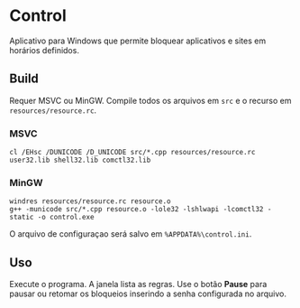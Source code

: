 # Control

Aplicativo para Windows que permite bloquear aplicativos e sites em horários definidos.

## Build

Requer MSVC ou MinGW. Compile todos os arquivos em `src` e o recurso em `resources/resource.rc`.

### MSVC
```
cl /EHsc /DUNICODE /D_UNICODE src/*.cpp resources/resource.rc user32.lib shell32.lib comctl32.lib
```

### MinGW
```
windres resources/resource.rc resource.o
g++ -municode src/*.cpp resource.o -lole32 -lshlwapi -lcomctl32 -static -o control.exe
```

O arquivo de configuraçao será salvo em `%APPDATA%\control.ini`.

## Uso

Execute o programa. A janela lista as regras. Use o botão **Pause** para pausar ou retomar os bloqueios inserindo a senha configurada no arquivo.
